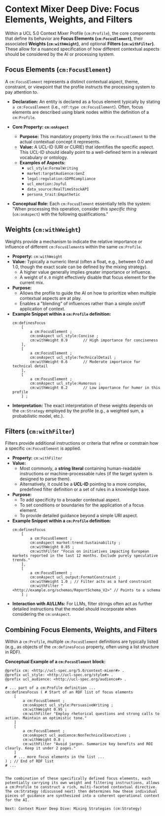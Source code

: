 # Context Mixer Deep Dive: Focus Elements, Weights, and Filters

Within a UCL 5.0 Context Mixer Profile (`cm:Profile`), the core components that define its behavior are **Focus Elements (`cm:FocusElement`)**, their associated **Weights (`cm:withWeight`)**, and optional **Filters (`cm:withFilter`)**. These allow for a nuanced specification of how different contextual aspects should be considered by the AI or processing system.

## Focus Elements (`cm:FocusElement`)

A `cm:FocusElement` represents a distinct contextual aspect, theme, constraint, or viewpoint that the profile instructs the processing system to pay attention to.

*   **Declaration:** An entity is declared as a focus element typically by stating `a cm:FocusElement` (i.e., `rdf:type cm:FocusElement`). Often, focus elements are described using blank nodes within the definition of a `cm:Profile`.

*   **Core Property: `cm:onAspect`**
    *   **Purpose:** This mandatory property links the `cm:FocusElement` to the actual contextual concept it represents.
    *   **Value:** A UCL-ID (URI or CURIE) that identifies the specific aspect. This UCL-ID should ideally point to a well-defined term in a relevant vocabulary or ontology.
    *   **Examples of Aspects:**
        *   `ucl_style:FormalWriting`
        *   `market:targetAudience:GenZ`
        *   `legal:regulation:GDPRCompliance`
        *   `ucl_emotion:Joyful`
        *   `data_source:RealTimeStockAPI`
        *   `persona_trait:Empathetic`

*   **Conceptual Role:** Each `cm:FocusElement` essentially tells the system: "When processing this operation, consider *this specific thing* (`cm:onAspect`) with the following qualifications."

## Weights (`cm:withWeight`)

Weights provide a mechanism to indicate the relative importance or influence of different `cm:FocusElement`s within the same `cm:Profile`.

*   **Property:** `cm:withWeight`
*   **Value:** Typically a numeric literal (often a float, e.g., between 0.0 and 1.0, though the exact scale can be defined by the mixing strategy).
    *   A higher value generally implies greater importance or influence.
    *   A weight of `0.0` might effectively disable that focus element for the current mix.
*   **Purpose:**
    *   Allows the profile to guide the AI on how to prioritize when multiple contextual aspects are at play.
    *   Enables a "blending" of influences rather than a simple on/off application of context.
*   **Example Snippet within a `cm:Profile` definition:**
    ```turtle
    cm:definesFocus
        [
            a cm:FocusElement ;
            cm:onAspect ucl_style:Concise ;
            cm:withWeight 0.9       // High importance for conciseness
        ],
        [
            a cm:FocusElement ;
            cm:onAspect ucl_style:TechnicalDetail ;
            cm:withWeight 0.6       // Moderate importance for technical detail
        ],
        [
            a cm:FocusElement ;
            cm:onAspect ucl_style:Humorous ;
            cm:withWeight 0.2       // Low importance for humor in this profile
        ] ;
    ```
*   **Interpretation:** The exact interpretation of these weights depends on the `cm:Strategy` employed by the profile (e.g., a weighted sum, a probabilistic model, etc.).

## Filters (`cm:withFilter`)

Filters provide additional instructions or criteria that refine or constrain how a specific `cm:FocusElement` is applied.

*   **Property:** `cm:withFilter`
*   **Value:**
    *   Most commonly, a **string literal** containing human-readable instructions or machine-processable rules (if the target system is designed to parse them).
    *   Alternatively, it could be a **UCL-ID** pointing to a more complex, predefined filter definition or a set of rules in a knowledge base.
*   **Purpose:**
    *   To add specificity to a broader contextual aspect.
    *   To set conditions or boundaries for the application of a focus element.
    *   To provide detailed guidance beyond a simple URI aspect.
*   **Example Snippet within a `cm:Profile` definition:**
    ```turtle
    cm:definesFocus
        [
            a cm:FocusElement ;
            cm:onAspect market:trend:Sustainability ;
            cm:withWeight 0.85 ;
            cm:withFilter "Focus on initiatives impacting European markets reported in the last 12 months. Exclude purely speculative trends."
        ],
        [
            a cm:FocusElement ;
            cm:onAspect ucl_output:FormatConstraint ;
            cm:withWeight 1.0 ; // Filter acts as a hard constraint
            cm:withFilter "<http://example.org/schemas/ReportSchema_V2>" // Points to a schema
        ] ;
    ```
*   **Interaction with AI/LLMs:** For LLMs, filter strings often act as further detailed instructions that the model should incorporate when considering the `cm:onAspect`.

## Combining Focus Elements, Weights, and Filters

Within a `cm:Profile`, multiple `cm:FocusElement` definitions are typically listed (e.g., as objects of the `cm:definesFocus` property, often using a list structure in RDF).

**Conceptual Example of a `cm:FocusElement` block:**
```turtle
@prefix cm: <http://ucl-spec.org/5.0/context-mixer#> .
@prefix ucl_style: <http://ucl-spec.org/style#> .
@prefix ucl_audience: <http://ucl-spec.org/audience#> .

# ... part of a cm:Profile definition ...
cm:definesFocus ( # Start of an RDF list of focus elements
    [
        a cm:FocusElement ;
        cm:onAspect ucl_style:PersuasiveWriting ;
        cm:withWeight 0.95 ;
        cm:withFilter "Employ rhetorical questions and strong calls to action. Maintain an optimistic tone."
    ]
    [
        a cm:FocusElement ;
        cm:onAspect ucl_audience:NonTechnicalExecutives ;
        cm:withWeight 0.8 ;
        cm:withFilter "Avoid jargon. Summarize key benefits and ROI clearly. Keep it under 2 pages."
    ]
    # ... more focus elements in the list ...
) ; // End of RDF list
# ...


The combination of these specifically defined focus elements, each potentially carrying its own weight and filtering instructions, allows a cm:Profile to construct a rich, multi-faceted contextual directive. The cm:Strategy (discussed next) then determines how these individual pieces of guidance are synthesized into a coherent operational context for the AI.

Next: Context Mixer Deep Dive: Mixing Strategies (cm:Strategy)

